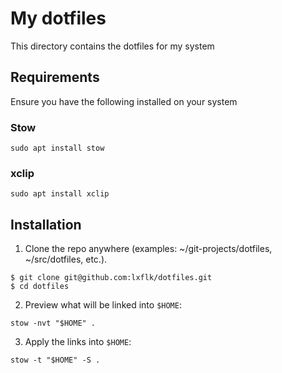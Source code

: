# My dotfiles

This directory contains the dotfiles for my system

## Requirements

Ensure you have the following installed on your system

### Stow

```
sudo apt install stow
```

### xclip
```
sudo apt install xclip
```

## Installation

1. Clone the repo anywhere (examples: ~/git-projects/dotfiles, ~/src/dotfiles, etc.).

```
$ git clone git@github.com:lxflk/dotfiles.git
$ cd dotfiles
```

2. Preview what will be linked into `$HOME`:
```
stow -nvt "$HOME" .
```

3. Apply the links into `$HOME`:
```
stow -t "$HOME" -S .
```
